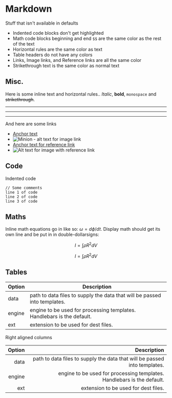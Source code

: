 # Markdown
Stuff that isn't available in defaults

- Indented code blocks don't get highlighted
- Math code blocks beginning and end `$$` are the same color as the rest of the text
- Horizontal rules are the same color as text
- Table headers do not have any colors
- Links, Image links, and Reference links are all the same color
- Strikethrough text is the same color as normal text

## Misc.
Here is some inline text and horizontal rules.. *Italic*, **bold**, `monospace` and ~~strikethrough~~. 
___

---

***

And here are some links

- [Anchor text](http://dev.nodeca.com)
- ![Minion - alt text for image link](https://octodex.github.com/images/minion.png)
- [Anchor text for reference link][id]
- ![Alt text for image with reference link][id]

[id]: https://octodex.github.com/images/dojocat.jpg  "The Dojocat"

## Code

Indented code

    // Some comments
    line 1 of code
    line 2 of code
    line 3 of code

## Maths
Inline math equations go in like so: $\omega = d\phi / dt$. Display
math should get its own line and be put in in double-dollarsigns:

$$I = \int \rho R^{2} dV$$

$$
I = \int \rho R^{2} dV
$$



## Tables

| Option | Description                                                               |
| ------ | ------------------------------------------------------------------------- |
| data   | path to data files to supply the data that will be passed into templates. |
| engine | engine to be used for processing templates. Handlebars is the default.    |
| ext    | extension to be used for dest files.                                      |

Right aligned columns

| Option |                                                               Description |
| -----: | ------------------------------------------------------------------------: |
|   data | path to data files to supply the data that will be passed into templates. |
| engine |    engine to be used for processing templates. Handlebars is the default. |
|    ext |                                      extension to be used for dest files. |



